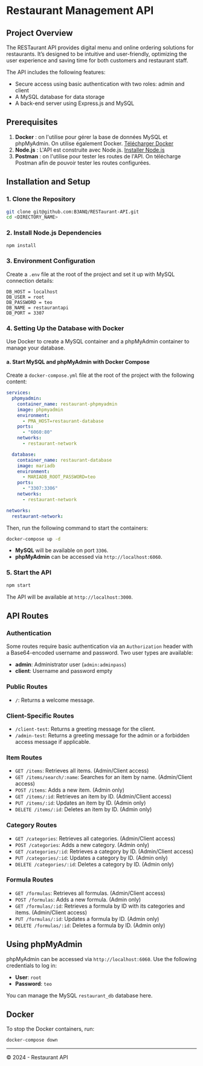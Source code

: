 
# Restaurant Management API

## Project Overview

The RESTaurant API provides digital menu and online ordering solutions for restaurants. It’s designed to be intuitive and user-friendly, optimizing the user experience and saving time for both customers and restaurant staff.

The API includes the following features:

- Secure access using basic authentication with two roles: admin and client
- A MySQL database for data storage
- A back-end server using Express.js and MySQL

## Prerequisites

1. **Docker** : on l'utilise pour gérer la base de données MySQL et phpMyAdmin.  On utilise également Docker. [Télécharger Docker](https://www.docker.com/products/docker-desktop)
2. **Node.js** : L'API est construite avec Node.js. [Installer Node.js](https://nodejs.org/en)
3. **Postman** : on l'utilise pour tester les routes de l'API. On télécharge Postman afin de pouvoir tester les routes configurées.

 

## Installation and Setup

### 1. Clone the Repository

```bash
git clone git@github.com:B3ANQ/RESTaurant-API.git
cd <DIRECTORY_NAME>
```

### 2. Install Node.js Dependencies

```bash
npm install
```

### 3. Environment Configuration

Create a `.env` file at the root of the project and set it up with MySQL connection details:

```
DB_HOST = localhost
DB_USER = root
DB_PASSWORD = teo
DB_NAME = restaurantapi
DB_PORT = 3307
```

### 4. Setting Up the Database with Docker

Use Docker to create a MySQL container and a phpMyAdmin container to manage your database.

#### a. Start MySQL and phpMyAdmin with Docker Compose

Create a `docker-compose.yml` file at the root of the project with the following content:

```yaml
services:
  phpmyadmin:
    container_name: restaurant-phpmyadmin
    image: phpmyadmin
    environment:
      - PMA_HOST=restaurant-database
    ports:
      - "6060:80"
    networks:
      - restaurant-network

  database:
    container_name: restaurant-database
    image: mariadb
    environment:
      - MARIADB_ROOT_PASSWORD=teo
    ports:
      - "3307:3306"
    networks:
      - restaurant-network

networks:
  restaurant-network:
```

Then, run the following command to start the containers:

```bash
docker-compose up -d
```

- **MySQL** will be available on port `3306`.
- **phpMyAdmin** can be accessed via `http://localhost:6060`.

### 5. Start the API

```bash
npm start
```

The API will be available at `http://localhost:3000`.

## API Routes

### Authentication

Some routes require basic authentication via an `Authorization` header with a Base64-encoded username and password. Two user types are available:

- **admin**: Administrator user (`admin:adminpass`)
- **client**: Username and password empty

### Public Routes

- `/`: Returns a welcome message.

### Client-Specific Routes

- `/client-test`: Returns a greeting message for the client.
- `/admin-test`: Returns a greeting message for the admin or a forbidden access message if applicable.

### Item Routes

- `GET /items`: Retrieves all items. (Admin/Client access)
- `GET /items/search/:name`: Searches for an item by name. (Admin/Client access)
- `POST /items`: Adds a new item. (Admin only)
- `GET /items/:id`: Retrieves an item by ID. (Admin/Client access)
- `PUT /items/:id`: Updates an item by ID. (Admin only)
- `DELETE /items/:id`: Deletes an item by ID. (Admin only)

### Category Routes

- `GET /categories`: Retrieves all categories. (Admin/Client access)
- `POST /categories`: Adds a new category. (Admin only)
- `GET /categories/:id`: Retrieves a category by ID. (Admin/Client access)
- `PUT /categories/:id`: Updates a category by ID. (Admin only)
- `DELETE /categories/:id`: Deletes a category by ID. (Admin only)

### Formula Routes

- `GET /formulas`: Retrieves all formulas. (Admin/Client access)
- `POST /formulas`: Adds a new formula. (Admin only)
- `GET /formulas/:id`: Retrieves a formula by ID with its categories and items. (Admin/Client access)
- `PUT /formulas/:id`: Updates a formula by ID. (Admin only)
- `DELETE /formulas/:id`: Deletes a formula by ID. (Admin only)

## Using phpMyAdmin

phpMyAdmin can be accessed via `http://localhost:6060`. Use the following credentials to log in:

- **User**: `root`
- **Password**: `teo`

You can manage the MySQL `restaurant_db` database here.

## Docker

To stop the Docker containers, run:

```bash
docker-compose down
```
---
© 2024 - Restaurant API


